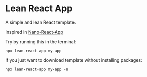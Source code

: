 # Lean React App

A simple and lean React template.

Inspired in [Nano-React-App](https://github.com/adrianmcli/nano-react-app)

Try by running this in the terminal:

```
npx lean-react-app my-app
```


If you just want to download template without installing packages:

```
npx lean-react-app my-app -n
```